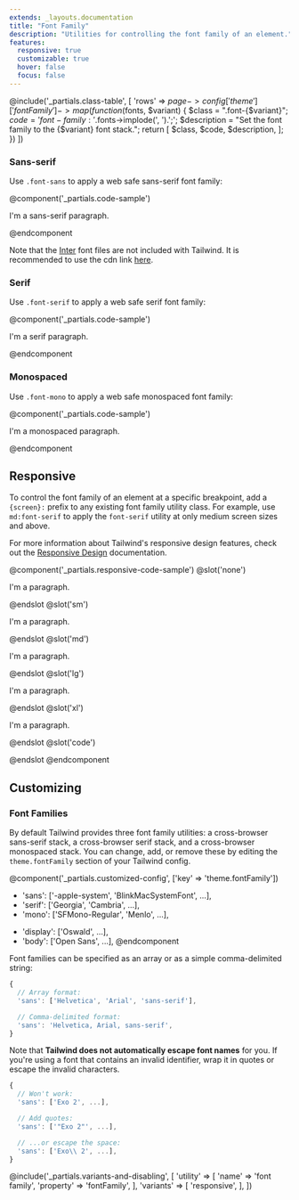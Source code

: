 ```yaml
---
extends: _layouts.documentation
title: "Font Family"
description: "Utilities for controlling the font family of an element."
features:
  responsive: true
  customizable: true
  hover: false
  focus: false
---
```


@include('_partials.class-table', [
  'rows' => $page->config['theme']['fontFamily']->map(function ($fonts, $variant) {
    $class = ".font-{$variant}";
    $code = 'font-family: '.$fonts->implode(', ').';';
    $description = "Set the font family to the {$variant} font stack.";
    return [
      $class,
      $code,
      $description,
    ];
  })
])

### Sans-serif

Use `.font-sans` to apply a web safe sans-serif font family:

@component('_partials.code-sample')
<p class="font-sans text-lg text-gray-800 text-center">
  I'm a sans-serif paragraph.
</p>
@endcomponent

Note that the [Inter](https://rsms.me/inter/) font files are not included with Tailwind. It is recommended to use the cdn link [here](https://rsms.me/inter/inter.css).

### Serif

Use `.font-serif` to apply a web safe serif font family:

@component('_partials.code-sample')
<p class="font-serif text-lg text-gray-800 text-center">
  I'm a serif paragraph.
</p>
@endcomponent

### Monospaced

Use `.font-mono` to apply a web safe monospaced font family:

@component('_partials.code-sample')
<p class="font-mono text-lg text-gray-800 text-center">
  I'm a monospaced paragraph.
</p>
@endcomponent

## Responsive

To control the font family of an element at a specific breakpoint, add a `{screen}:` prefix to any existing font family utility class. For example, use `md:font-serif` to apply the `font-serif` utility at only medium screen sizes and above.

For more information about Tailwind's responsive design features, check out the [Responsive Design](/docs/responsive-design) documentation.

@component('_partials.responsive-code-sample')
@slot('none')
<p class="font-sans text-lg text-gray-800 text-center">
  I'm a paragraph.
</p>
@endslot
@slot('sm')
<p class="font-serif text-lg text-gray-800 text-center">
  I'm a paragraph.
</p>
@endslot
@slot('md')
<p class="font-mono text-lg text-gray-800 text-center">
  I'm a paragraph.
</p>
@endslot
@slot('lg')
<p class="font-sans text-lg text-gray-800 text-center">
  I'm a paragraph.
</p>
@endslot
@slot('xl')
<p class="font-serif text-lg text-gray-800 text-center">
  I'm a paragraph.
</p>
@endslot
@slot('code')
<p class="none:font-sans sm:font-serif md:font-mono lg:font-sans xl:font-serif">
  <!-- ... -->
</p>
@endslot
@endcomponent

## Customizing

### Font Families

By default Tailwind provides three font family utilities: a cross-browser sans-serif stack, a cross-browser serif stack, and a cross-browser monospaced stack. You can change, add, or remove these by editing the `theme.fontFamily` section of your Tailwind config.

@component('_partials.customized-config', ['key' => 'theme.fontFamily'])
- 'sans': ['-apple-system', 'BlinkMacSystemFont', ...],
- 'serif': ['Georgia', 'Cambria', ...],
- 'mono': ['SFMono-Regular', 'Menlo', ...],
+ 'display': ['Oswald', ...],
+ 'body': ['Open Sans', ...],
@endcomponent

Font families can be specified as an array or as a simple comma-delimited string:

```js
{
  // Array format:
  'sans': ['Helvetica', 'Arial', 'sans-serif'],

  // Comma-delimited format:
  'sans': 'Helvetica, Arial, sans-serif',
}
```

Note that **Tailwind does not automatically escape font names** for you. If you're using a font that contains an invalid identifier, wrap it in quotes or escape the invalid characters.

```js
{
  // Won't work:
  'sans': ['Exo 2', ...],

  // Add quotes:
  'sans': ['"Exo 2"', ...],

  // ...or escape the space:
  'sans': ['Exo\\ 2', ...],
}

```

@include('_partials.variants-and-disabling', [
    'utility' => [
        'name' => 'font family',
        'property' => 'fontFamily',
    ],
    'variants' => [
        'responsive',
    ],
])
